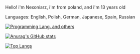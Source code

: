 Hello! i'm Nexoniarz, i'm from poland, and i'm 13 years old

Languages: English, Polish, German, Japanese, Spain, Russian

[![Programming Lang. and others](https://skillicons.dev/icons?i=html,css,java,blender)](https://skillicons.dev)

[![Anurag's GitHub stats](https://github-readme-stats.vercel.app/api?username=Nexoniarz)](https://github.com/anuraghazra/github-readme-stats)

[![Top Langs](https://github-readme-stats.vercel.app/api/top-langs/?username=Nexoniarz&layout=compact)](https://github.com/anuraghazra/github-readme-stats)
